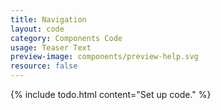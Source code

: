 ```yaml
---
title: Navigation
layout: code
category: Components Code
usage: Teaser Text
preview-image: components/preview-help.svg
resource: false
---
```


{% include todo.html content="Set up code." %}

